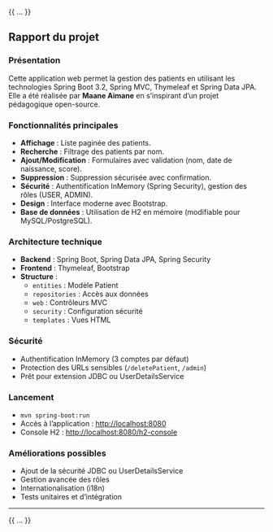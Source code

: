 {{ ... }}

## Rapport du projet

### Présentation
Cette application web permet la gestion des patients en utilisant les technologies Spring Boot 3.2, Spring MVC, Thymeleaf et Spring Data JPA. Elle a été réalisée par **Maane Aimane** en s’inspirant d’un projet pédagogique open-source.

### Fonctionnalités principales
- **Affichage** : Liste paginée des patients.
- **Recherche** : Filtrage des patients par nom.
- **Ajout/Modification** : Formulaires avec validation (nom, date de naissance, score).
- **Suppression** : Suppression sécurisée avec confirmation.
- **Sécurité** : Authentification InMemory (Spring Security), gestion des rôles (USER, ADMIN).
- **Design** : Interface moderne avec Bootstrap.
- **Base de données** : Utilisation de H2 en mémoire (modifiable pour MySQL/PostgreSQL).

### Architecture technique
- **Backend** : Spring Boot, Spring Data JPA, Spring Security
- **Frontend** : Thymeleaf, Bootstrap
- **Structure** :
  - `entities` : Modèle Patient
  - `repositories` : Accès aux données
  - `web` : Contrôleurs MVC
  - `security` : Configuration sécurité
  - `templates` : Vues HTML

### Sécurité
- Authentification InMemory (3 comptes par défaut)
- Protection des URLs sensibles (`/deletePatient`, `/admin`)
- Prêt pour extension JDBC ou UserDetailsService

### Lancement
- `mvn spring-boot:run`
- Accès à l’application : [http://localhost:8080](http://localhost:8080)
- Console H2 : [http://localhost:8080/h2-console](http://localhost:8080/h2-console)

### Améliorations possibles
- Ajout de la sécurité JDBC ou UserDetailsService
- Gestion avancée des rôles
- Internationalisation (i18n)
- Tests unitaires et d’intégration

---
{{ ... }}
